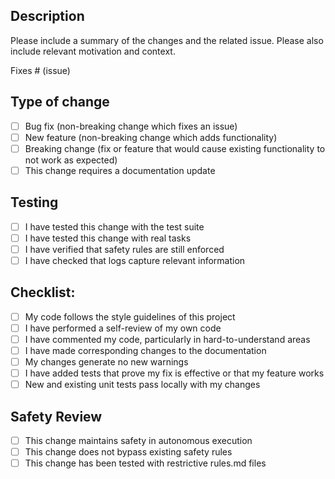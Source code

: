 ## Description
Please include a summary of the changes and the related issue. Please also include relevant motivation and context.

Fixes # (issue)

## Type of change
- [ ] Bug fix (non-breaking change which fixes an issue)
- [ ] New feature (non-breaking change which adds functionality)
- [ ] Breaking change (fix or feature that would cause existing functionality to not work as expected)
- [ ] This change requires a documentation update

## Testing
- [ ] I have tested this change with the test suite
- [ ] I have tested this change with real tasks
- [ ] I have verified that safety rules are still enforced
- [ ] I have checked that logs capture relevant information

## Checklist:
- [ ] My code follows the style guidelines of this project
- [ ] I have performed a self-review of my own code
- [ ] I have commented my code, particularly in hard-to-understand areas
- [ ] I have made corresponding changes to the documentation
- [ ] My changes generate no new warnings
- [ ] I have added tests that prove my fix is effective or that my feature works
- [ ] New and existing unit tests pass locally with my changes

## Safety Review
- [ ] This change maintains safety in autonomous execution
- [ ] This change does not bypass existing safety rules
- [ ] This change has been tested with restrictive rules.md files
